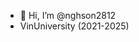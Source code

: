 - 👋 Hi, I’m @nghson2812
- VinUniversity (2021-2025)

<!---
nghson2812/nghson2812 is a ✨ special ✨ repository because its `README.md` (this file) appears on your GitHub profile.
You can click the Preview link to take a look at your changes.
--->
